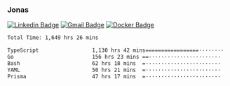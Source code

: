 ### Jonas
[![Linkedin Badge](https://img.shields.io/badge/-Jonas%20Neto-9933F7?style=flat-square&logo=Linkedin&logoColor=white&link=https://www.linkedin.com/in/jonas-nogueira-neto/)](https://www.linkedin.com/in/jonas-nogueira-neto/)
[![Gmail Badge](https://img.shields.io/badge/-nogueiraneto.jonas@gmail.com-9933F7?style=flat-square&logo=Gmail&logoColor=white&link=mailto:nogueiraneto.jonas@gmail.com)](mailto:nogueiraneto.jonas@gmail.com)
[![Docker Badge](https://img.shields.io/badge/-DockerHub-9933F7?style=flat-square&logo=Docker&logoColor=white&link=https://hub.docker.com/u/jonasssneto)](https://hub.docker.com/u/jonasssneto)


<!--START_SECTION:waka-->

```txt
Total Time: 1,649 hrs 26 mins

TypeScript                 1,130 hrs 42 mins=================········   67.74 %
Go                         156 hrs 23 mins ==·······················   09.37 %
Bash                       62 hrs 18 mins  =························   03.73 %
YAML                       50 hrs 21 mins  =························   03.02 %
Prisma                     47 hrs 17 mins  =························   02.83 %
```

<!--END_SECTION:waka-->
###
